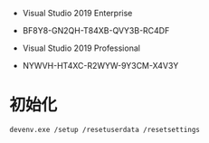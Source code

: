 * Visual Studio 2019 Enterprise
* BF8Y8-GN2QH-T84XB-QVY3B-RC4DF

* Visual Studio 2019 Professional
* NYWVH-HT4XC-R2WYW-9Y3CM-X4V3Y
 
 
 # 初始化
 ```
 devenv.exe /setup /resetuserdata /resetsettings
 ```
